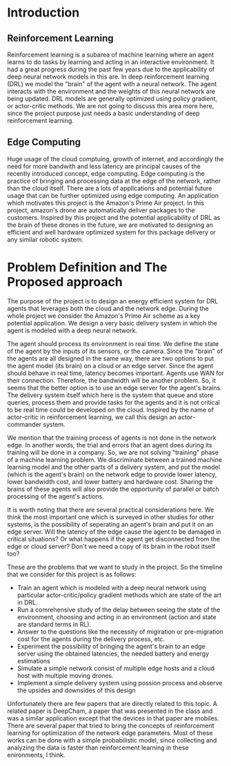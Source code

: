 # Introduction
## Reinforcement Learning
Reinforcement learning is a subarea of machine learning where an agent learns to do tasks by learning and acting in an interactive environment. It had a great progress during the past few years due to the applicability of deep neural network models in this are. In deep reinforcement learning (DRL) we model the "brain" of the agent with a neural network. The agent interacts with the environment and the weights of this neural network are being updated. DRL models are generally optimized using policy gradient, or actor-critic methods. We are not going to discuss this area more here, since the project purpose just needs a basic understanding of deep reinforcement learning.
## Edge Computing
Huge usage of the cloud comptuing, growth of internet, and accordingly the need for more bandwith and less latency are principal causes of the recently introduced concept, edge computing. Edge computing is the practice of bringing and processing data at the edge of the network, rather than the cloud itself. There are a lots of applications and potential future usage that can be further optimized using edge computing. An application which motivates this project is the Amazon's Prime Air project. In this project, amazon's drone are automatically deliver packages to the customers. Inspired by this project and the potential applicability of DRL as the brain of these drones in the future, we are motivated to designing an efficient and well hardware optimized system for this package delivery or any similar robotic system. 

# Problem Definition and The Proposed approach
The purpose of the project is to design an energy efficient system for DRL agents that leverages both the cloud and the network edge. During the whole project we consider the Amazon's Prime Air scheme as a key potential application.
We design a very basic delivery system in which the agent is modeled with a deep neural network. 

The agent should process its environment in real time. We define the state of the agent by the inputs of its sensors, or the camera. Since the "brain" of the agents are all designed in the same way, there are two options to put the agent model (its brain) on a cloud or an edge server. Since the agent should behave in real time, latency becomes important. Agents use WAN for their connection. Therefore, the bandwidth will be another problem. So, it seems that the better option is to use an edge server for the agent's brains. The delivery system itself which here is the system that queue and store queries, process them and provide tasks for the agents and it is not critical to be real time could be developed on the cloud. Inspired by the name of actor-critic in reinforcement learning, we call this design an actor-commander system.

We mention that the training process of agents is not done in the network edge. In another words, the trial and errors that an agent does during its training will be done in a company. So, we are not solving "training" phase of a machine learning problem. We discriminate between a trained machine learning model and the other parts of a delivery system, and put the model (which is the agent's brain) on the network edge to provide lower latency, lower bandwidth cost, and lower battery and hardware cost. Sharing the brains of these agents will also provide the opportunity of parallel or batch processing of the agent's actions.

It is worth noting that there are several practical considerations here. We think the most important one which is surveyed in other studies for other systems, is the possibility of seperating an agent's brain and put it on an edge server. Will the latency of the edge cause the agent to be damaged in critical situations? Or what happens if the agent get disconnected from the edge or cloud server? Don't we need a copy of its brain in the robot itself too?

These are the problems that we want to study in the project. So the timeline that we consider for this project is as follows:

- Train an agent which is modeled with a deep neural network using particular actor-critic/policy gradient methods which are state of the art in DRL.
- Run a comrehensive study of the delay between seeing the state of the environment, choosing and acting in an environment (action and state are standard terms in RL).
- Answer to the questions like the necessity of migiration or pre-migration cost for the agents during the delivery process, etc. 
- Experiment the possibility of bringing the agent's brain to an edge server using the obtained latencies, the needed battery and energy estimations
- Simulate a simple network consist of multiple edge hosts and a cloud host with multiple moving drones.
- Implement a simple delivery system using possion process and observe the upsides and downsides of this design

Unfortunately there are few papers that are directly related to this topic. A related paper is DeepCham, a paper that was presented in the class and was a similar application except that the devices in that paper are mobiles. There are several paper that tried to bring the concepts of reinforcement learning for optimization of the network edge parameters. Most of these works can be done with a simple probabilistic model, since collecting and analyzing the data is faster than reinforcement learning in these enironments, I think. 

